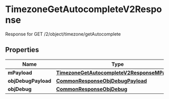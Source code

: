 

# TimezoneGetAutocompleteV2Response

Response for GET /2/object/timezone/getAutocomplete

## Properties

| Name | Type | Description | Notes |
|------------ | ------------- | ------------- | -------------|
|**mPayload** | [**TimezoneGetAutocompleteV2ResponseMPayload**](TimezoneGetAutocompleteV2ResponseMPayload.md) |  |  |
|**objDebugPayload** | [**CommonResponseObjDebugPayload**](CommonResponseObjDebugPayload.md) |  |  [optional] |
|**objDebug** | [**CommonResponseObjDebug**](CommonResponseObjDebug.md) |  |  [optional] |



